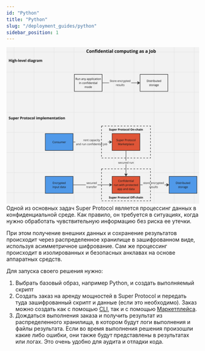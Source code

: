 ```yaml
---
id: "Python"
title: "Python"
slug: "/deployment_guides/python"
sidebar_position: 1
---
```


![img.png](img.png)
Одной из основных задач Super Protocol является процессинг данных в конфиденциальной среде. Как правило, он требуется в ситуациях, когда нужно обработать чувствительную информацию без риска ее утечки.

При этом получение внешних данных и сохранение результатов происходит через распределенное хранилище в зашифрованном виде, используя асимметричное шифрование. Сам же процессинг происходит в изолированных и безопасных анклавах на основе аппаратных средств.

Для запуска своего решения нужно:

 1. Выбрать базовый образ, например Python, и создать выполняемый скрипт
 2. Создать заказ на аренду мощностей в Super Protocol и передать туда зашифрованный скрипт и данные (если это необходимо). Заказ можно создать как с помощью [CLI](/developers/cli_guides), так и с помощью [Маркетплейса](/developers/marketplace/).
 3. Дождаться выполнения заказа и получить результат из распределенного хранилища, в котором будут логи выполнения и файлы результата. Если во время выполнения решения произошли какие либо ошибки, они также будут представлены в результатах или логах. Это очень удобно для аудита и отладки кода.